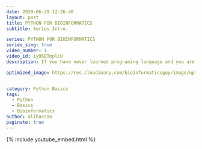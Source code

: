 ```yaml
---
date: 2020-06-29 12:26:40
layout: post
title: PYTHON FOR BIOINFORMATICS
subtitle: Series Intro.

series: PYTHON FOR BIOINFORMATICS
series_sing: true
video_number: 1
video_id: iy9SETmplcU
description: If you have never learned programing language and you are from the field of Biology. You can learn python with examples from the realm of Biology. 

optimized_image: https://res.cloudinary.com/bioinformaticsguy/image/upload/c_scale,h_380/v1596701389/002%20Python-for-Bioinformatics/Python-for-Bioinformatics-001.png


category: Python Basics
tags:
  - Python
  - Basics
  - Bioinformatics
author: alihassan
paginate: true
---
```


{% include youtube_embed.html %}

<!-- I am back with a brand new videoseries so let me tell you this I'm notgonna get in this outfit for the wholeseries but this is just to tell you thatI am also from the field of MedicalSciences and I know the difficulties andthe problems that biologists have toface whenever they try to learn a newprogramming language so if you are abiologist and you want to learn a newprogramming language you were at theright place in this video we are goingto learn a new programming language nowthis is a billion dollar question whichprogramming language they should learnit's in human nature that we like to gofor the stuff which is hard andattractive and everybody likes to talkabout that kind of stuff so let's tryGoogle Trends to find out who's hotthese days in programming languagesGoogle Trends let's start by searchingC++ since you might be watching thevideo from any part of the world let'schange it to worldwide okay there isthis butter of compare let's comparewith the languagehow about Java whoo there is a lot ofdifference between Java and C++ and Javais way more famous than C++ let's tryanother language is even less popularthan Java let's try another languagehow about Perl OhPerl is the least famous programminglanguage these days so let's try anotherone and I think that this programminglanguage is gonna win and his name isPYD too and python Ohso you can see that python is on the topof every other programming language youcan see this purple graph so now we knowwho's hot these days the next questionthat will arise in your mind is thatbeing about it is I don't have theprerequisites of programming skills ofdigital skills my math is terribleand in the realm of biology you mightalso think that I don't have thoseprogramming geek genes but when I do sothis is a valid question and I have agood news for you the good news isPython is one of the most easiestprogramming languages it's just likewriting something in English not onlythis I will also be explainingeverything with the examples taken frombiological sciences so by the end ofthis course you will be an expert inPython and you will also be able toimplement this in biological sciencesall you need is a working machine and amindset to achieve this goal so what areyou waiting for let's install Python nowin order to install Python just searchpython download click the first link ifyou want install for windows click herefor linux click here for mac click hereand for other go there so i already havea copy i'm gonna cancel it out and let'spull that copy out to the desktopalright so you will get an icon likethis double click it and click run sonow over here you just have to checkthis part because this is very importantand it will come in handy in future wecan get away with the Install Now buttonjust click here so it's gonna take awhile I'm gonna speed it up this processonce installation is complete you willsee something like this click closeonce it's installed go to the start andsearch ID yeaheither you have to click here and thisis the Python interpreter it might notlook just like this in your computer butit will look similar so let's try it ourfirst line of code prin hello to theworld of bioinformatics I hope myspelling the correct and you just havehit enter to print the statement and itis printed yay so we have done this incomeso let's say you don't have a computerin hand and all you have is a mobilephone or gaming console so so we haveanother solution for you you all youneed is a Google Drivego read Google Account go to your GoogleDrive once it's loaded click this newbutton and then go over here and themore and then select this Google Colabatteryit's gonna take some violent loading forthe very first time you can rename itprint helloand you can write the same code overhere and it will work just as fine helloto the world of bioinformatics and thenyou have to click this button to runthis code it might take some timebecause it has to allocate and connectfor the first time but once it'sconnected its boom done in just a secondyay it is printed so now you can untieporn on the go even on your mobile phoneit's that easy we will formally startfrom the next video so subscribe to keepan eye on the videos and that's all youneed to do so if you have any ideascomments questions or concerns just letme know in the comments down below thankyou very much for watching and I willsee you around in the next video[Music]  -->




